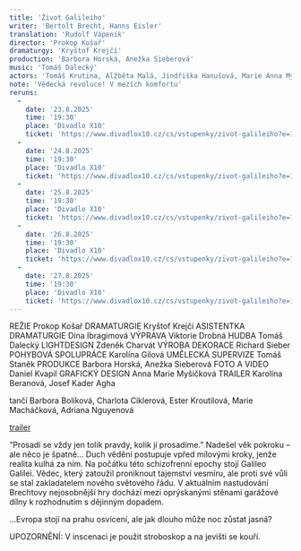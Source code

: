 ```yaml
---
title: 'Život Galileiho'
writer: 'Bertolt Brecht, Hanns Eisler'
translation: 'Rudolf Vápeník'
director: 'Prokop Košař'
dramaturgy: 'Kryštof Krejčí'
production: 'Barbora Horská, Anežka Sieberová'
music: 'Tomáš Dalecký'
actors: 'Tomáš Krutina, Alžběta Malá, Jindřiška Hanušová, Marie Anna Myšičková, Tomáš Weber, Marek Nagl, Antonín Brukner, Jitka Smutná a další'
note: 'Vědecká revoluce! V mezích komfortu'
reruns:
  -  
    date: '23.8.2025'
    time: '19:30'
    place: 'Divadlo X10'
    ticket: 'https://www.divadlox10.cz/cs/vstupenky/zivot-galileiho?e=1047'
  -  
    date: '24.8.2025'
    time: '19:30'
    place: 'Divadlo X10'
    ticket: 'https://www.divadlox10.cz/cs/vstupenky/zivot-galileiho?e=1048'
  -  
    date: '25.8.2025'
    time: '19:30'
    place: 'Divadlo X10'
    ticket: 'https://www.divadlox10.cz/cs/vstupenky/zivot-galileiho?e=1049'
  -  
    date: '26.8.2025'
    time: '19:30'
    place: 'Divadlo X10'
    ticket: 'https://www.divadlox10.cz/cs/vstupenky/zivot-galileiho?e=1050'
  -  
    date: '27.8.2025'
    time: '19:30'
    place: 'Divadlo X10'
    ticket: 'https://www.divadlox10.cz/cs/vstupenky/zivot-galileiho?e=1051'
---
```

REŽIE Prokop Košař
DRAMATURGIE Kryštof Krejčí
ASISTENTKA DRAMATURGIE Dina Ibragimová
VÝPRAVA Viktorie Drobná
HUDBA Tomáš Dalecký
LIGHTDESIGN Zdeněk Charvát
VÝROBA DEKORACE Richard Sieber
POHYBOVÁ SPOLUPRÁCE Karolína Gilová
UMĚLECKÁ SUPERVIZE Tomáš Staněk
PRODUKCE Barbora Horská, Anežka Sieberová
FOTO A VIDEO Daniel Kvapil
GRAFICKÝ DESIGN Anna Marie Myšičková
TRAILER Karolína Beranová, Josef Kader Agha

tančí Barbora Bolíková, Charlota Ciklerová, Ester Kroutilová, Marie Macháčková, Adriana Nguyenová

[trailer](https://youtu.be/sjYZUcSaWPk?si=UsRzQAxnfF3ooUvh) 

“Prosadí se vždy jen tolik pravdy, kolik jí prosadíme.” 
Nadešel věk pokroku – ale něco je špatně… Duch vědění postupuje vpřed mílovými kroky, jenže realita kulhá za ním. Na počátku této schizofrenní epochy stojí Galileo Galilei. Vědec, který zatoužil proniknout tajemství vesmíru, ale proti své vůli se stal zakladatelem nového světového řádu. V aktuálním nastudování Brechtovy nejosobnější hry dochází mezi oprýskanými stěnami garážové dílny k rozhodnutím s dějinným dopadem.  

...Evropa stojí na prahu osvícení, ale jak dlouho může noc zůstat jasná? 


UPOZORNĚNÍ: V inscenaci je použit stroboskop a na jevišti se kouří.
